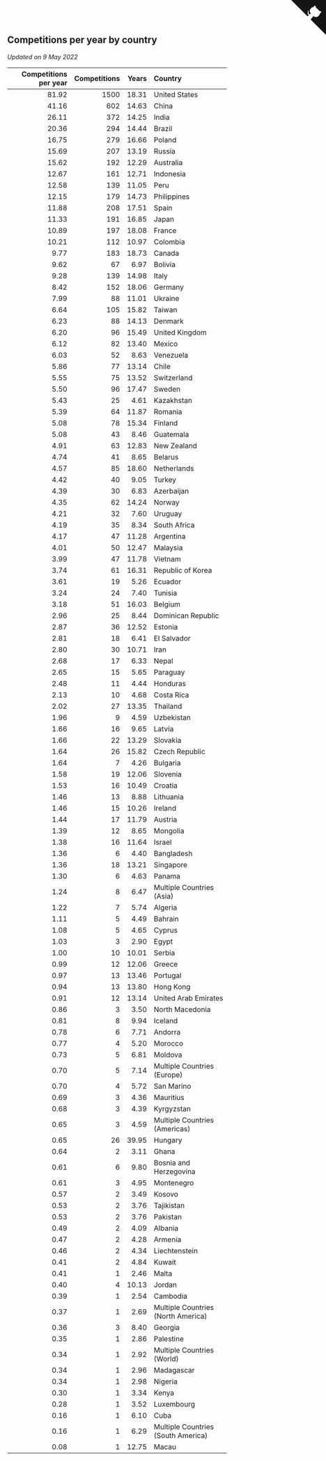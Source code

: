 ## Competitions per year by country

*Updated on  9 May 2022*

| Competitions per year | Competitions | Years | Country |
| ---: | ---: | ---: | :--- |
| 81.92 | 1500 | 18.31 | United States |
| 41.16 | 602 | 14.63 | China |
| 26.11 | 372 | 14.25 | India |
| 20.36 | 294 | 14.44 | Brazil |
| 16.75 | 279 | 16.66 | Poland |
| 15.69 | 207 | 13.19 | Russia |
| 15.62 | 192 | 12.29 | Australia |
| 12.67 | 161 | 12.71 | Indonesia |
| 12.58 | 139 | 11.05 | Peru |
| 12.15 | 179 | 14.73 | Philippines |
| 11.88 | 208 | 17.51 | Spain |
| 11.33 | 191 | 16.85 | Japan |
| 10.89 | 197 | 18.08 | France |
| 10.21 | 112 | 10.97 | Colombia |
| 9.77 | 183 | 18.73 | Canada |
| 9.62 | 67 | 6.97 | Bolivia |
| 9.28 | 139 | 14.98 | Italy |
| 8.42 | 152 | 18.06 | Germany |
| 7.99 | 88 | 11.01 | Ukraine |
| 6.64 | 105 | 15.82 | Taiwan |
| 6.23 | 88 | 14.13 | Denmark |
| 6.20 | 96 | 15.49 | United Kingdom |
| 6.12 | 82 | 13.40 | Mexico |
| 6.03 | 52 | 8.63 | Venezuela |
| 5.86 | 77 | 13.14 | Chile |
| 5.55 | 75 | 13.52 | Switzerland |
| 5.50 | 96 | 17.47 | Sweden |
| 5.43 | 25 | 4.61 | Kazakhstan |
| 5.39 | 64 | 11.87 | Romania |
| 5.08 | 78 | 15.34 | Finland |
| 5.08 | 43 | 8.46 | Guatemala |
| 4.91 | 63 | 12.83 | New Zealand |
| 4.74 | 41 | 8.65 | Belarus |
| 4.57 | 85 | 18.60 | Netherlands |
| 4.42 | 40 | 9.05 | Turkey |
| 4.39 | 30 | 6.83 | Azerbaijan |
| 4.35 | 62 | 14.24 | Norway |
| 4.21 | 32 | 7.60 | Uruguay |
| 4.19 | 35 | 8.34 | South Africa |
| 4.17 | 47 | 11.28 | Argentina |
| 4.01 | 50 | 12.47 | Malaysia |
| 3.99 | 47 | 11.78 | Vietnam |
| 3.74 | 61 | 16.31 | Republic of Korea |
| 3.61 | 19 | 5.26 | Ecuador |
| 3.24 | 24 | 7.40 | Tunisia |
| 3.18 | 51 | 16.03 | Belgium |
| 2.96 | 25 | 8.44 | Dominican Republic |
| 2.87 | 36 | 12.52 | Estonia |
| 2.81 | 18 | 6.41 | El Salvador |
| 2.80 | 30 | 10.71 | Iran |
| 2.68 | 17 | 6.33 | Nepal |
| 2.65 | 15 | 5.65 | Paraguay |
| 2.48 | 11 | 4.44 | Honduras |
| 2.13 | 10 | 4.68 | Costa Rica |
| 2.02 | 27 | 13.35 | Thailand |
| 1.96 | 9 | 4.59 | Uzbekistan |
| 1.66 | 16 | 9.65 | Latvia |
| 1.66 | 22 | 13.29 | Slovakia |
| 1.64 | 26 | 15.82 | Czech Republic |
| 1.64 | 7 | 4.26 | Bulgaria |
| 1.58 | 19 | 12.06 | Slovenia |
| 1.53 | 16 | 10.49 | Croatia |
| 1.46 | 13 | 8.88 | Lithuania |
| 1.46 | 15 | 10.26 | Ireland |
| 1.44 | 17 | 11.79 | Austria |
| 1.39 | 12 | 8.65 | Mongolia |
| 1.38 | 16 | 11.64 | Israel |
| 1.36 | 6 | 4.40 | Bangladesh |
| 1.36 | 18 | 13.21 | Singapore |
| 1.30 | 6 | 4.63 | Panama |
| 1.24 | 8 | 6.47 | Multiple Countries (Asia) |
| 1.22 | 7 | 5.74 | Algeria |
| 1.11 | 5 | 4.49 | Bahrain |
| 1.08 | 5 | 4.65 | Cyprus |
| 1.03 | 3 | 2.90 | Egypt |
| 1.00 | 10 | 10.01 | Serbia |
| 0.99 | 12 | 12.06 | Greece |
| 0.97 | 13 | 13.46 | Portugal |
| 0.94 | 13 | 13.80 | Hong Kong |
| 0.91 | 12 | 13.14 | United Arab Emirates |
| 0.86 | 3 | 3.50 | North Macedonia |
| 0.81 | 8 | 9.94 | Iceland |
| 0.78 | 6 | 7.71 | Andorra |
| 0.77 | 4 | 5.20 | Morocco |
| 0.73 | 5 | 6.81 | Moldova |
| 0.70 | 5 | 7.14 | Multiple Countries (Europe) |
| 0.70 | 4 | 5.72 | San Marino |
| 0.69 | 3 | 4.36 | Mauritius |
| 0.68 | 3 | 4.39 | Kyrgyzstan |
| 0.65 | 3 | 4.59 | Multiple Countries (Americas) |
| 0.65 | 26 | 39.95 | Hungary |
| 0.64 | 2 | 3.11 | Ghana |
| 0.61 | 6 | 9.80 | Bosnia and Herzegovina |
| 0.61 | 3 | 4.95 | Montenegro |
| 0.57 | 2 | 3.49 | Kosovo |
| 0.53 | 2 | 3.76 | Tajikistan |
| 0.53 | 2 | 3.76 | Pakistan |
| 0.49 | 2 | 4.09 | Albania |
| 0.47 | 2 | 4.28 | Armenia |
| 0.46 | 2 | 4.34 | Liechtenstein |
| 0.41 | 2 | 4.84 | Kuwait |
| 0.41 | 1 | 2.46 | Malta |
| 0.40 | 4 | 10.13 | Jordan |
| 0.39 | 1 | 2.54 | Cambodia |
| 0.37 | 1 | 2.69 | Multiple Countries (North America) |
| 0.36 | 3 | 8.40 | Georgia |
| 0.35 | 1 | 2.86 | Palestine |
| 0.34 | 1 | 2.92 | Multiple Countries (World) |
| 0.34 | 1 | 2.96 | Madagascar |
| 0.34 | 1 | 2.98 | Nigeria |
| 0.30 | 1 | 3.34 | Kenya |
| 0.28 | 1 | 3.52 | Luxembourg |
| 0.16 | 1 | 6.10 | Cuba |
| 0.16 | 1 | 6.29 | Multiple Countries (South America) |
| 0.08 | 1 | 12.75 | Macau |


<a href="https://github.com/jonatanklosko/wca_statistics" class="github-corner" aria-label="View source on Github"><svg width="80" height="80" viewBox="0 0 250 250" style="fill:#151513; color:#fff; position: absolute; top: 0; border: 0; right: 0;" aria-hidden="true"><path d="M0,0 L115,115 L130,115 L142,142 L250,250 L250,0 Z"></path><path d="M128.3,109.0 C113.8,99.7 119.0,89.6 119.0,89.6 C122.0,82.7 120.5,78.6 120.5,78.6 C119.2,72.0 123.4,76.3 123.4,76.3 C127.3,80.9 125.5,87.3 125.5,87.3 C122.9,97.6 130.6,101.9 134.4,103.2" fill="currentColor" style="transform-origin: 130px 106px;" class="octo-arm"></path><path d="M115.0,115.0 C114.9,115.1 118.7,116.5 119.8,115.4 L133.7,101.6 C136.9,99.2 139.9,98.4 142.2,98.6 C133.8,88.0 127.5,74.4 143.8,58.0 C148.5,53.4 154.0,51.2 159.7,51.0 C160.3,49.4 163.2,43.6 171.4,40.1 C171.4,40.1 176.1,42.5 178.8,56.2 C183.1,58.6 187.2,61.8 190.9,65.4 C194.5,69.0 197.7,73.2 200.1,77.6 C213.8,80.2 216.3,84.9 216.3,84.9 C212.7,93.1 206.9,96.0 205.4,96.6 C205.1,102.4 203.0,107.8 198.3,112.5 C181.9,128.9 168.3,122.5 157.7,114.1 C157.9,116.9 156.7,120.9 152.7,124.9 L141.0,136.5 C139.8,137.7 141.6,141.9 141.8,141.8 Z" fill="currentColor" class="octo-body"></path></svg></a><style>.github-corner:hover .octo-arm{animation:octocat-wave 560ms ease-in-out}@keyframes octocat-wave{0%,100%{transform:rotate(0)}20%,60%{transform:rotate(-25deg)}40%,80%{transform:rotate(10deg)}}@media (max-width:500px){.github-corner:hover .octo-arm{animation:none}.github-corner .octo-arm{animation:octocat-wave 560ms ease-in-out}}</style>
